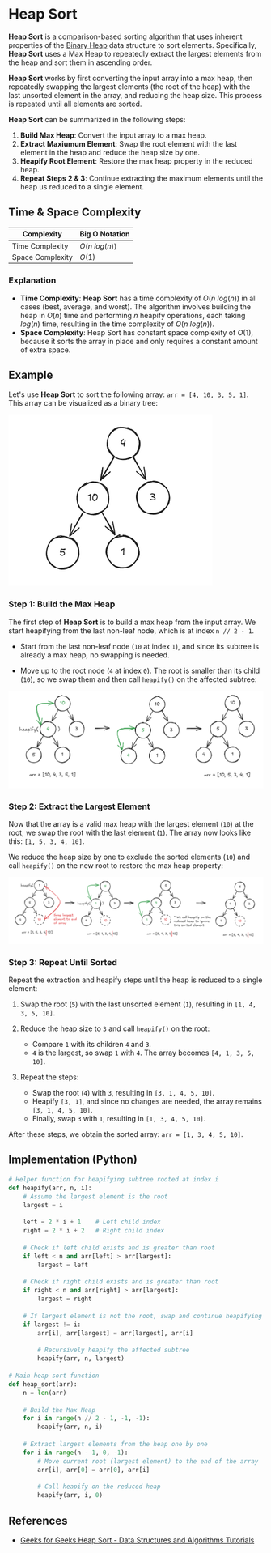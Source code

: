 # Heap Sort

**Heap Sort** is a comparison-based sorting algorithm that uses inherent properties of the [Binary Heap](https://www.geeksforgeeks.org/binary-heap/) data structure to sort elements. Specifically, **Heap Sort** uses a Max Heap to repeatedly extract the largest elements from the heap and sort them in ascending order.

**Heap Sort** works by first converting the input array into a max heap, then repeatedly swapping the largest elements (the root of the heap) with the last unsorted element in the array, and reducing the heap size. This process is repeated until all elements are sorted.

**Heap Sort** can be summarized in the following steps:

1. **Build Max Heap**: Convert the input array to a max heap.
2. **Extract Maxiumum Element**: Swap the root element with the last element in the heap and reduce the heap size by one.
3. **Heapify Root Element**: Restore the max heap property in the reduced heap.
4. **Repeat Steps 2 & 3**: Continue extracting the maximum elements until the heap us reduced to a single element.

## Time & Space Complexity

| Complexity       | Big O Notation |
| ---------------- | -------------- |
| Time Complexity  | $O(n\ log(n))$ |
| Space Complexity | $O(1)$         |

### Explanation

- **Time Complexity**: **Heap Sort** has a time complexity of $O(n\ log(n))$ in all cases (best, average, and worst). The algorithm involves building the heap in $O(n)$ time and performing $n$ heapify operations, each taking $log(n)$ time, resulting in the time complexity of $O(n\ log(n))$.
- **Space Complexity**: Heap Sort has constant space complexity of $O(1)$, because it sorts the array in place and only requires a constant amount of extra space.

## Example

Let's use **Heap Sort** to sort the following array: `arr = [4, 10, 3, 5, 1]`. This array can be visualized as a binary tree:

![Initial heap structure](./img/initial-tree.png)

### Step 1: Build the Max Heap

The first step of **Heap Sort** is to build a max heap from the input array. We start heapifying from the last non-leaf node, which is at index `n // 2 - 1`.

- Start from the last non-leaf node (`10` at index `1`), and since its subtree is already a max heap, no swapping is needed.

- Move up to the root node (`4` at index `0`). The root is smaller than its child (`10`), so we swap them and then call `heapify()` on the affected subtree:

![Initial heap structure](./img/first-heap-sort.png)

### Step 2: Extract the Largest Element

Now that the array is a valid max heap with the largest element (`10`) at the root, we swap the root with the last element (`1`). The array now looks like this: `[1, 5, 3, 4, 10]`.

We reduce the heap size by one to exclude the sorted elements (`10`) and call `heapify()` on the new root to restore the max heap property:

![Extract largest element](./img/extract-largest.png)

### Step 3: Repeat Until Sorted

Repeat the extraction and heapify steps until the heap is reduced to a single element:

1. Swap the root (`5`) with the last unsorted element (`1`), resulting in `[1, 4, 3, 5, 10]`.

2. Reduce the heap size to `3` and call `heapify()` on the root:

   - Compare `1` with its children `4` and `3`.
   - `4` is the largest, so swap `1` with `4`. The array becomes `[4, 1, 3, 5, 10]`.

3. Repeat the steps:
   - Swap the root (`4`) with `3`, resulting in `[3, 1, 4, 5, 10]`.
   - Heapify `[3, 1]`, and since no changes are needed, the array remains `[3, 1, 4, 5, 10]`.
   - Finally, swap `3` with `1`, resulting in `[1, 3, 4, 5, 10]`.

After these steps, we obtain the sorted array: `arr = [1, 3, 4, 5, 10]`.

## Implementation (Python)

```python
# Helper function for heapifying subtree rooted at index i
def heapify(arr, n, i):
    # Assume the largest element is the root
    largest = i

    left = 2 * i + 1    # Left child index
    right = 2 * i + 2   # Right child index

    # Check if left child exists and is greater than root
    if left < n and arr[left] > arr[largest]:
        largest = left

    # Check if right child exists and is greater than root
    if right < n and arr[right] > arr[largest]:
        largest = right

    # If largest element is not the root, swap and continue heapifying
    if largest != i:
        arr[i], arr[largest] = arr[largest], arr[i]

        # Recursively heapify the affected subtree
        heapify(arr, n, largest)

# Main heap sort function
def heap_sort(arr):
    n = len(arr)

    # Build the Max Heap
    for i in range(n // 2 - 1, -1, -1):
        heapify(arr, n, i)

    # Extract largest elements from the heap one by one
    for i in range(n - 1, 0, -1):
        # Move current root (largest element) to the end of the array
        arr[i], arr[0] = arr[0], arr[i]

        # Call heapify on the reduced heap
        heapify(arr, i, 0)
```

## References

- [Geeks for Geeks Heap Sort - Data Structures and Algorithms Tutorials](https://www.geeksforgeeks.org/heap-sort/)
